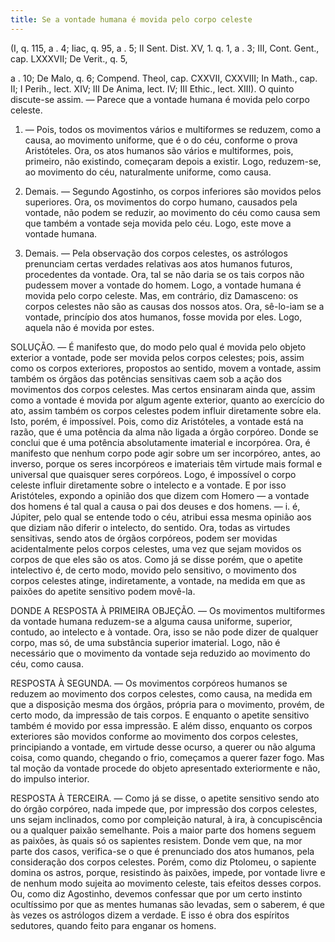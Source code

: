 ```yaml
---
title: Se a vontade humana é movida pelo corpo celeste
---
```


(I, q. 115, a . 4; Iiac, q. 95, a . 5; II Sent. Dist. XV, 1. q. 1, a . 3; III, Cont. Gent., cap. LXXXVII; De Verit., q. 5, 

a . 10; De Malo, q. 6; Compend. Theol, cap. CXXVII, CXXVIII; In Math., cap. II; I Perih., lect. XIV; III De Anima, lect. IV; III Ethic., lect. XIII).
  O quinto discute-se assim. ― Parece que a vontade humana é movida pelo corpo celeste.  

1. ― Pois, todos os movimentos vários e multiformes se reduzem, como a causa, ao movimento uniforme, que é o do céu, conforme o prova Aristóteles. Ora, os atos humanos são vários e multiformes, pois, primeiro, não existindo, começaram depois a existir. Logo, reduzem-se, ao movimento do céu, naturalmente uniforme, como causa.  

2. Demais. ― Segundo Agostinho, os corpos inferiores são movidos pelos superiores. Ora, os movimentos do corpo humano, causados pela vontade, não podem se reduzir, ao movimento do céu como causa sem que também a vontade seja movida pelo céu. Logo, este move a vontade humana.  

3. Demais. ― Pela observação dos corpos celestes, os astrólogos prenunciam certas verdades relativas aos atos humanos futuros, procedentes da vontade. Ora, tal se não daria se os tais corpos não pudessem mover a vontade do homem. Logo, a vontade humana é movida pelo corpo celeste.  Mas, em contrário, diz Damasceno: os corpos celestes não são as causas dos nossos atos. Ora, sê-lo-iam se a vontade, princípio dos atos humanos, fosse movida por eles. Logo, aquela não é movida por estes.  

SOLUÇÃO. ― É manifesto que, do modo pelo qual é movida pelo objeto exterior a vontade, pode ser movida pelos corpos celestes; pois, assim como os corpos exteriores, propostos ao sentido, movem a vontade, assim também os órgãos das potências sensitivas caem sob a ação dos movimentos dos corpos celestes.  Mas certos ensinaram ainda que, assim como a vontade é movida por algum agente exterior, quanto ao exercício do ato, assim também os corpos celestes podem influir diretamente sobre ela. Isto, porém, é impossível. Pois, como diz Aristóteles, a vontade está na razão, que é uma potência da alma não ligada a órgão corpóreo. Donde se conclui que é uma potência absolutamente imaterial e incorpórea. Ora, é manifesto que nenhum corpo pode agir sobre um ser incorpóreo, antes, ao inverso, porque os seres incorpóreos e imateriais têm virtude mais formal e universal que quaisquer seres corpóreos. Logo, é impossível o corpo celeste influir diretamente sobre o intelecto e a vontade. E por isso Aristóteles, expondo a opinião dos que dizem com Homero ― a vontade dos homens é tal qual a causa o pai dos deuses e dos homens. ― i. é, Júpiter, pelo qual se entende todo o céu, atribui essa mesma opinião aos que diziam não diferir o intelecto, do sentido. Ora, todas as virtudes sensitivas, sendo atos de órgãos corpóreos, podem ser movidas acidentalmente pelos corpos celestes, uma vez que sejam movidos os corpos de que eles são os atos.  Como já se disse porém, que o apetite intelectivo é, de certo modo, movido pelo sensitivo, o movimento dos corpos celestes atinge, indiretamente, a vontade, na medida em que as paixões do apetite sensitivo podem movê-la. 

DONDE A RESPOSTA À PRIMEIRA OBJEÇÃO. — Os movimentos multiformes da vontade humana reduzem-se a alguma causa uniforme, superior, contudo, ao intelecto e à vontade. Ora, isso se não pode dizer de qualquer corpo, mas só, de uma substância superior imaterial. Logo, não é necessário que o movimento da vontade seja reduzido ao movimento do céu, como causa.  

RESPOSTA À SEGUNDA. ― Os movimentos corpóreos humanos se reduzem ao movimento dos corpos celestes, como causa, na medida em que a disposição mesma dos órgãos, própria para o movimento, provém, de certo modo, da impressão de tais corpos. E enquanto o apetite sensitivo também é movido por essa impressão. E além disso, enquanto os corpos exteriores são movidos conforme ao movimento dos corpos celestes, principiando a vontade, em virtude desse ocurso, a querer ou não alguma coisa, como quando, chegando o frio, começamos a querer fazer fogo. Mas tal moção da vontade procede do objeto apresentado exteriormente e não, do impulso interior.  

RESPOSTA À TERCEIRA. ― Como já se disse, o apetite sensitivo sendo ato do órgão corpóreo, nada impede que, por impressão dos corpos celestes, uns sejam inclinados, como por compleição natural, à ira, à concupiscência ou a qualquer paixão semelhante. Pois a maior parte dos homens seguem as paixões, às quais só os sapientes resistem. Donde vem que, na mor parte dos casos, verifica-se o que é prenunciado dos atos humanos, pela consideração dos corpos celestes. Porém, como diz Ptolomeu, o sapiente domina os astros, porque, resistindo às paixões, impede, por vontade livre e de nenhum modo sujeita ao movimento celeste, tais efeitos desses corpos. Ou, como diz Agostinho, devemos confessar que por um certo instinto ocultíssimo por que as mentes humanas são levadas, sem o saberem, é que às vezes os astrólogos dizem a verdade. E isso é obra dos espíritos sedutores, quando feito para enganar os homens.